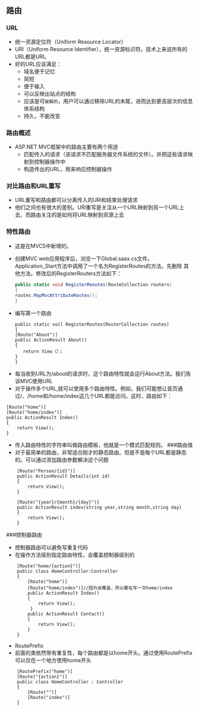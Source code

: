 ## 路由

### URL

* 统一资源定位符（Uniform Resource Locator）
* URI（Uniform Resource Identifier），统一资源标识符。技术上来说所有的URL都是URI。
* 好的URL应该满足：
  * 域名便于记忆
  * 简短
  * 便于输入
  * 可以反映出站点的结构
  * 应该是可`破解的`，用户可以通过移除URL的末尾，进而达到更高层次的信息体系结构
  * 持久，不能改变


### 路由概述

* ASP.NET MVC框架中的路由主要有两个用途
  * 匹配传入的请求（该请求不匹配服务器文件系统的文件）。并把这些请求映射到控制器操作中
  * 构造传出的URL，用来响应控制器操作


### 对比路由和URL重写

* URL重写和路由都可以分离传入的URl和结束处理请求
* 他们之间也有很大的差别。URl重写是关注从一个URL映射到另一个URL上去，而路由关注的是如何将URL映射到资源上去

### 特性路由

* 这是在MVC5中新增的。
* 创建MVC web应用程序后，浏览一下Global.saax.cs文件。Application\_Start方法中调用了一个名为RegisterRoutes的方法。先删除
  其他方法。修改后的RegisterRouters方法如下：

  ```c#
  public static void RegisterReoutes(RouteCollection routers)
  {
  routes.MapMvcAttributeRoutes();
  }

  ```

* 编写第一个路由

  ```
  public static voil RegisterRoutes(RouterCollection routes)
  {
  [Route("About")]
  public ActionResult About()
  {
     return View（）；
  }
  }
  ```

- 每当收到URL为/about的请求时，这个路由特性就会运行About方法。我们告诉MVC使用URL
- 对于操作多个URL,就可以使用多个路由特性。例如，我们可能想让首页通过/、/home和/home/index这几个URL都能访问。这时，路由如下：
```
[Route("home")]
[Route("home/index")]
public ActionResult Index()
{
    return View();
}
```
- 传入路由特性的字符串叫做路由模板，他就是一个模式匹配规则。
###路由值
- 对于最简单的路由，非常适合刚才的静态路由。但是不是每个URL都是静态的。可以通过添加路由参数解决这个问题
```
    [Route("Person/{id}")]
    public ActionResult Details(int id)
    {
        return View();
    }

    [Route("{year}/{month}/{day}")]
    public ActionResult index(string year,string month,string day)
    {
        return View();
    }
```

###控制器路由
 - 控制器路由可以避免写重复代码
 - 在操作方法级别指定路由特性，会覆盖控制器级别的
```
    [Route("home/{action}")]
    public class HomeController:Controller
    {
        [Route("home")]
        [Route("home/index")]//因为会覆盖，所以要在写一次home/index
        public ActionResult Index()
        {
            return View();
         }
        public ActionResult Contact()
        {
            return View();
        }
    }
```
 - RoutePrefix
  - 前面的类依然带有重复性，每个路由都是以home开头。通过使用RoutePrefix可以仅在一个地方使用home开头
```
    [RoutePrefix("home")]
    [Route("{action}")]
    public class HomeController : Controller
    {
        [Route("")]
        [Route("index")]
    }
```